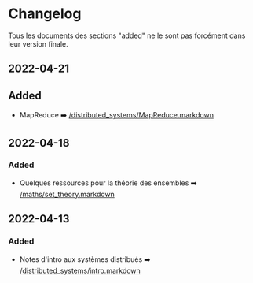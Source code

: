 # Changelog

Tous les documents des sections "added" ne le sont pas forcément dans leur version finale.

## 2022-04-21

## Added 

- MapReduce ➡️ [/distributed_systems/MapReduce.markdown](/distributed_systems/MapReduce.markdown)

## 2022-04-18

### Added

- Quelques ressources pour la théorie des ensembles ➡️ [/maths/set_theory.markdown](/maths/set_theory.markdown)

## 2022-04-13

### Added

- Notes d'intro aux systèmes distribués ➡️ [/distributed_systems/intro.markdown](/distributed_systems/intro.markdown)
